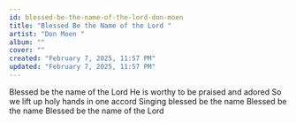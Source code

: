 ```yaml
---
id: blessed-be-the-name-of-the-lord-don-moen
title: "Blessed Be the Name of the Lord "
artist: "Don Moen "
album: ""
cover: ""
created: "February 7, 2025, 11:57 PM"
updated: "February 7, 2025, 11:57 PM"
---
```


Blessed be the name of the Lord
He is worthy to be praised and adored
So we lift up holy hands in one accord
Singing blessed be the name
Blessed be the name
Blessed be the name of the Lord
